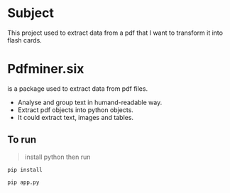 # Subject

This project used to extract data from a pdf that I want to transform it into flash cards.

# Pdfminer.six 
is a package used to extract data from pdf files.
- Analyse and group text in humand-readable way.
- Extract pdf objects into python objects.
- It could extract text, images and tables.

## To run 
> install python then run

    pip install

    pip app.py